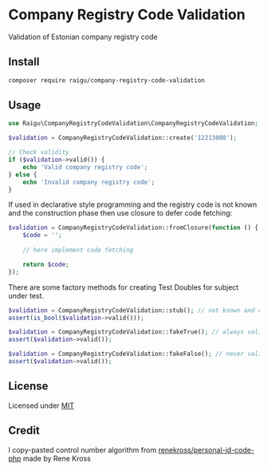 # Company Registry Code Validation

Validation of Estonian company registry code

## Install 

````bash
composer require raigu/company-registry-code-validation
````

## Usage 

```php
use Raigu\CompanyRegistryCodeValidation\CompanyRegistryCodeValidation;

$validation = CompanyRegistryCodeValidation::create('12213008');

// Check validity
if ($validation->valid()) {
    echo 'Valid company registry code';
} else {
    echo 'Invalid company registry code';  
}
```

If used in declarative style programming and the registry code is not known and the
construction phase then use closure to defer code fetching:

```php
$validation = CompanyRegistryCodeValidation::fromClosure(function () {
    $code = '';
    
    // here implement code fetching

    return $code;
});
```

There are some factory methods for creating Test Doubles for subject under test.

```php
$validation = CompanyRegistryCodeValidation::stub(); // not known and cared if it is valid or not
assert(is_bool($validation->valid()));

$validation = CompanyRegistryCodeValidation::fakeTrue(); // always valid
assert($validation->valid());

$validation = CompanyRegistryCodeValidation::fakeFalse(); // never valid
assert($validation->valid());
```

## License

Licensed under [MIT](LICENSE)

## Credit

I copy-pasted control number algorithm from [renekross/personal-id-code-php](https://github.com/renekorss/personal-id-code-php) made by Rene Kross